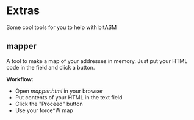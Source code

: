 # Extras
Some cool tools for you to help with bitASM

## mapper
A tool to make a map of your addresses in memory. Just put your HTML code in the field and click a button.

**Workflow:**
* Open *mapper.html* in your browser
* Put contents of your HTML in the text field
* Click the "Proceed" button
* Use your force^W map
